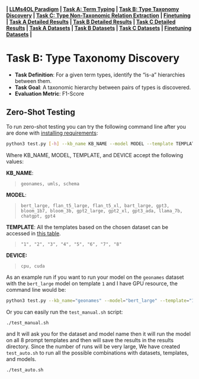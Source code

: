 
**| [LLMs4OL Paradigm](../README.md#llms4ol-paradigm) | [Task A: Term Typing](../TaskA/README.md) | [Task B: Type Taxonomy Discovery](../TaskB/README.md) | [Task C: Type Non-Taxonomic Relation Extraction](../TaskC/README.md) | [Finetuning](../tuning/README.md) | [Task A Detailed Results](../TaskA/results/readme.md) | [Task B Detailed Results](../TaskB/results/readme.md) | [Task C Detailed Results](../TaskC/results/readme.md) | [Task A Datasets](../datasets/TaskA/README.md) | [Task B Datasets](../datasets/TaskB/README.md) | [Task C Datasets](../datasets/TaskC/README.md) | [Finetuning Datasets](../datasets/Tuning/README.md) |**

# Task B: Type Taxonomy Discovery

- **Task Definition**: For a given term types, identify the “is-a” hierarchies between them.
- **Task Goal**: A taxonomic hierarchy between pairs of types is discovered.
- **Evaluation Metric**: F1-Score


## Zero-Shot Testing

To run zero-shot testing you can try the following command line after you are done with [installing requirements](../README.md#requirements):

```bash
python3 test.py [-h] --kb_name KB_NAME --model MODEL --template TEMPLATE --device DEVICE
```

Where KB_NAME, MODEL, TEMPLATE, and DEVICE accept the following values:


**KB_NAME**:
> ```geonames, umls, schema```

**MODEL**: 
> ```bert_large, flan_t5_large, flan_t5_xl, bart_large, gpt3, bloom_1b7, bloom_3b, gpt2_large, gpt2_xl, gpt3_ada, llama_7b, chatgpt, gpt4```

**TEMPLATE**: All the templates based on the chosen dataset can be accessed in [this table](../README.md#experiments).
> ```"1", "2", "3", "4", "5", "6", "7", "8"```

**DEVICE:** 
> ```cpu, cuda```

As an example run if you want to run your model on the `geonames` dataset with the `bert_large` model on template `1` and I have GPU resource, the command line would be:

```bash
python3 test.py --kb_name="geonames" --model="bert_large" --template="1" --device="cuda"
```

Or you can easily run the `test_manual.sh` script:

```bash
./test_manual.sh
```
and It will ask you for the dataset and model name then it will run the model on all 8 prompt templates and then will save the results in the results directory. Since the number of runs will be very large, We have created `test_auto.sh` to run all the possible combinations with datasets, templates, and models.
```bash
./test_auto.sh
```
